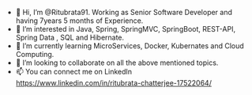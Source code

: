 - 👋 Hi, I’m @Ritubrata91. Working as Senior Software Developer and having 7years 5 months of Experience.
- 👀 I’m interested in Java, Spring, SpringMVC, SpringBoot, REST-API, Spring Data , SQL and Hibernate. 
- 🌱 I’m currently learning MicroServices, Docker, Kubernates and Cloud Computing. 
- 💞️ I’m looking to collaborate on all the above mentioned topics.
- 📫 You can connect me on LinkedIn https://www.linkedin.com/in/ritubrata-chatterjee-17522064/

<!---
Ritubrata91/Ritubrata91 is a ✨ special ✨ repository because its `README.md` (this file) appears on your GitHub profile.
You can click the Preview link to take a look at your changes.
--->

